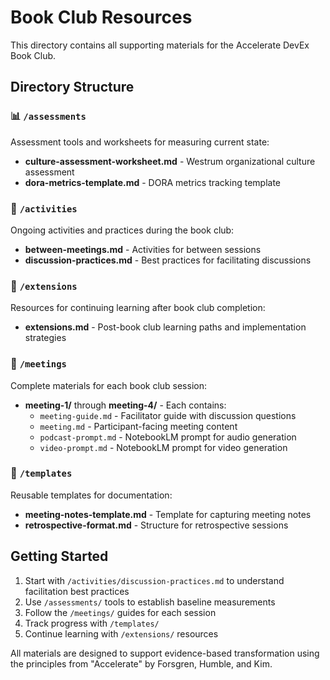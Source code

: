 # Book Club Resources

This directory contains all supporting materials for the Accelerate DevEx Book Club.

## Directory Structure

### 📊 `/assessments`

Assessment tools and worksheets for measuring current state:

- **culture-assessment-worksheet.md** - Westrum organizational culture assessment
- **dora-metrics-template.md** - DORA metrics tracking template

### 🎯 `/activities`

Ongoing activities and practices during the book club:

- **between-meetings.md** - Activities for between sessions
- **discussion-practices.md** - Best practices for facilitating discussions

### 🚀 `/extensions`

Resources for continuing learning after book club completion:

- **extensions.md** - Post-book club learning paths and implementation strategies

### 📅 `/meetings`

Complete materials for each book club session:

- **meeting-1/** through **meeting-4/** - Each contains:
  - `meeting-guide.md` - Facilitator guide with discussion questions
  - `meeting.md` - Participant-facing meeting content
  - `podcast-prompt.md` - NotebookLM prompt for audio generation
  - `video-prompt.md` - NotebookLM prompt for video generation

### 📝 `/templates`

Reusable templates for documentation:

- **meeting-notes-template.md** - Template for capturing meeting notes
- **retrospective-format.md** - Structure for retrospective sessions

## Getting Started

1. Start with `/activities/discussion-practices.md` to understand facilitation best practices
2. Use `/assessments/` tools to establish baseline measurements
3. Follow the `/meetings/` guides for each session
4. Track progress with `/templates/`
5. Continue learning with `/extensions/` resources

All materials are designed to support evidence-based transformation using the principles from "Accelerate" by Forsgren, Humble, and Kim.
